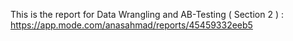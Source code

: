 This is the report for Data Wrangling and AB-Testing ( Section 2 ) : https://app.mode.com/anasahmad/reports/45459332eeb5
